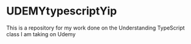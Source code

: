 # UDEMYtypescriptYip
This is a repository for my work done on the Understanding TypeScript class I am taking on Udemy
